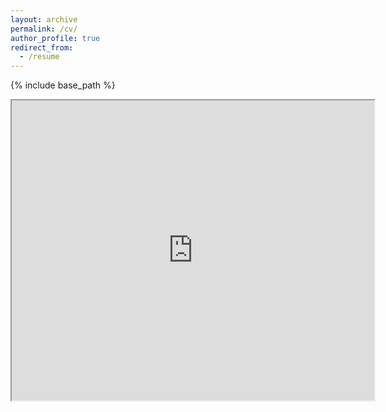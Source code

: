 ```yaml
---
layout: archive
permalink: /cv/
author_profile: true
redirect_from:
  - /resume
---
```


{% include base_path %}

<iframe src="https://docs.google.com/viewer?srcid=0B91AK3w83o5LOUdHel9DWTZfSk0&pid=explorer&efh=false&a=v&chrome=false&embedded=true" width="580px" height="480px"></iframe>
